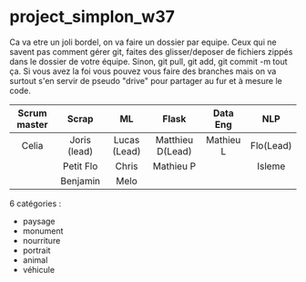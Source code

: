 # project_simplon_w37

Ca va etre un joli bordel, on va faire un dossier par equipe. Ceux qui ne savent pas comment gérer git, faites des glisser/deposer de fichiers zippés dans le dossier de votre équipe. Sinon, git pull, git add, git commit -m tout ça. Si vous avez la foi vous pouvez vous faire des branches mais on va surtout s'en servir de pseudo "drive" pour partager au fur et à mesure le code.



| Scrum master  |     Scrap       |     ML         |     Flask       |    Data Eng    |    NLP         |
| :------------:| :-------------: | :------------: | :-------------: | :------------: | :------------: |
| Celia         | Joris (lead)    | Lucas (Lead)   | Matthieu D(Lead)| Mathieu L      | Flo(Lead)      |
|               | Petit Flo       | Chris          | Mathieu P       |                | Isleme         |
|               | Benjamin        | Melo           |                 |                |                |


6 catégories : 
- paysage
- monument
- nourriture
- portrait
- animal
- véhicule
